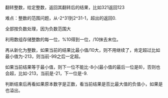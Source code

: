 翻转整数，给定整数，返回其翻转后的结果，比如321返回123

难点：整数的范围问题，从-2^31到2^31-1，超出的返回0.

全部按负数处理，因为负数范围大

利用数组存储整数的每一位，%10得到一位，/10抹去末位。

再从新化为整数，如果当前的结果比最小值/10大，则不用继续了，肯定超过比如最小值为-213，则当前-99之后一定超。

如果当前结果等于最小值，则下一位不能比-8小(最小值的最后一位是8)，否则也会超，比如-213，当前是-21，下一位是-9.

判断结束后再看如果原本数字是正数，看当前结果是否比最大值的负值小，如果是也溢出。